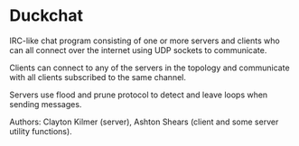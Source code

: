 # Duckchat
IRC-like chat program consisting of one or more servers and clients who can all connect over the internet using UDP sockets to communicate.  

Clients can connect to any of the servers in the topology and communicate with all clients subscribed to the same channel.

Servers use flood and prune protocol to detect and leave loops when sending messages.

Authors: Clayton Kilmer (server), Ashton Shears (client and some server utility functions).
